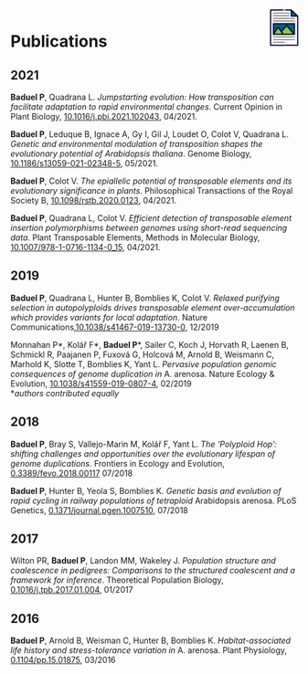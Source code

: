 <img align="right" src="/images/Logo-publi.png" style="margin-right: 0px;" width="50">

# Publications

## 2021

**Baduel P**, Quadrana L. _Jumpstarting evolution: How transposition can facilitate adaptation to rapid environmental changes_. Current Opinion in Plant Biology, [10.1016/j.pbi.2021.102043](https://doi.org/10.1016/j.pbi.2021.102043), 04/2021.

**Baduel P**, Leduque B, Ignace A, Gy I, Gil J, Loudet O, Colot V, Quadrana L. _Genetic and environmental modulation of transposition shapes the evolutionary potential of Arabidopsis thaliana_. Genome Biology, [10.1186/s13059-021-02348-5](https://doi.org/10.1186/s13059-021-02348-5), 05/2021. 

**Baduel P**, Colot V. _The epiallelic potential of transposable elements and its evolutionary significance in plants_. Philosophical Transactions of the Royal Society B, [10.1098/rstb.2020.0123](https://doi.org/10.1098/rstb.2020.0123), 04/2021.

**Baduel P**, Quadrana L, Colot V. _Efficient detection of transposable element insertion polymorphisms between genomes using short-read sequencing data_. Plant Transposable Elements, Methods in Molecular Biology, [10.1007/978-1-0716-1134-0_15](https://doi.org/10.1007/978-1-0716-1134-0_15), 04/2021.


## 2019
**Baduel P**, Quadrana L, Hunter B, Bomblies K, Colot V. _Relaxed purifying selection in autopolyploids drives transposable element over-accumulation which provides variants for local adaptation_. Nature Communications,[10.1038/s41467-019-13730-0](https://doi.org/10.1038/s41467-019-13730-0), 12/2019
 
Monnahan P\*, Kolář F\*, **Baduel P**\*, Sailer C, Koch J, Horvath R, Laenen B, Schmickl R, Paajanen P, Fuxová G, Holcová M, Arnold B, Weismann C, Marhold K, Slotte T, Bomblies K, Yant L. _Pervasive population genomic consequences of genome duplication in_ A. arenosa. Nature Ecology & Evolution, [10.1038/s41559-019-0807-4](https://doi.org/10.1038/s41559-019-0807-4), 02/2019  
*_authors contributed equally_

## 2018
**Baduel P**, Bray S, Vallejo-Marin M, Kolář F, Yant L. _The ‘Polyploid Hop’: shifting challenges and opportunities over the evolutionary lifespan of genome duplications_. Frontiers in Ecology and Evolution, [0.3389/fevo.2018.00117](https://doi.org/10.3389/fevo.2018.00117) 07/2018

**Baduel P**, Hunter B, Yeola S, Bomblies K. _Genetic basis and evolution of rapid cycling in railway populations of tetraploid_
 Arabidopsis arenosa. PLoS Genetics, [0.1371/journal.pgen.1007510](https://doi.org/10.1371/journal.pgen.1007510), 07/2018
 
## 2017
Wilton PR, **Baduel P**, Landon MM, Wakeley J. _Population structure and coalescence in pedigrees: Comparisons to the structured coalescent and a framework for inference_. Theoretical Population Biology, [0.1016/j.tpb.2017.01.004](https://doi.org/10.1016/j.tpb.2017.01.004), 01/2017

## 2016
**Baduel P**, Arnold B, Weisman C, Hunter B, Bomblies K. _Habitat-associated life history and stress-tolerance variation in_ A. arenosa. Plant Physiology, [0.1104/pp.15.01875](https://doi.org/10.1104/pp.15.01875), 03/2016
